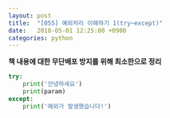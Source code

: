 ```yaml
---
layout: post
title:  "[055] 예외처리 이해하기 1(try~except)"
date:   2018-05-01 12:25:00 +0900
categories: python
---
```


**책 내용에 대한 무단배포 방지를 위해 최소한으로 정리**

```python
try:
    print('안녕하세요')
    print(param)
except:
    print('예외가 발생했습니다!')
```
